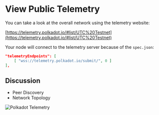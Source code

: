 # View Public Telemetry

You can take a look at the overall network using the telemetry website:

[https://telemetry.polkadot.io/#list/UTC%20Testnet](https://telemetry.polkadot.io/#list/UTC%20Testnet)

Your node will connect to the telemetry server because of the `spec.json`:

```json
"telemetryEndpoints": [
    [ "wss://telemetry.polkadot.io/submit/", 0 ]
],
```

## Discussion

* Peer Discovery
* Network Topology

<!-- slide:break -->

![Polkadot Telemetry](./assets/telemetry.png)
